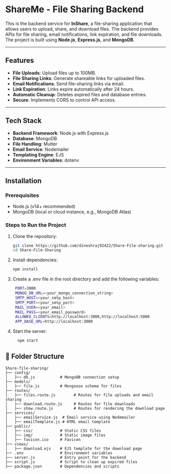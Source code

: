 # ShareMe - File Sharing Backend

This is the backend service for **InShare**, a file-sharing application that allows users to upload, share, and download files. The backend provides APIs for file sharing, email notifications, link expiration, and file downloads. The project is built using **Node.js**, **Express.js**, and **MongoDB**.

---

## Features
- **File Uploads**: Upload files up to 100MB.
- **File Sharing Links**: Generate shareable links for uploaded files.
- **Email Notifications**: Send file-sharing links via email.
- **Link Expiration**: Links expire automatically after 24 hours.
- **Automatic Cleanup**: Deletes expired files and database entries.
- **Secure**: Implements CORS to control API access.

---

## Tech Stack
- **Backend Framework**: Node.js with Express.js
- **Database**: MongoDB
- **File Handling**: Multer
- **Email Service**: Nodemailer
- **Templating Engine**: EJS
- **Environment Variables**: dotenv

---

## Installation

### Prerequisites
- Node.js (v14+ recommended)
- MongoDB (local or cloud instance, e.g., MongoDB Atlas)

### Steps to Run the Project

1. Clone the repository:
   ```bash
   git clone https://github.com/dineshraj92422/Share-File-sharing.git
   cd Share-File-Sharing

2. Install dependencies:
   ```bash
   npm install
   
3. Create a .env file in the root directory and add the following variables:
    ```bash
     PORT=3000
     MONGO_DB_URL=<your_mongo_connection_string>
     SMTP_HOST=<your_smtp_host>
     SMTP_PORT=<your_smtp_port>
     MAIL_USER=<your_email>
     MAIL_PASS=<your_email_password>
     ALLOWED_CLIENTS=http://localhost:3000,http://localhost:5000
     APP_BASE_URL=http://localhost:3000

4. Start the server:
    ```bash
      npm start

## 📁 Folder Structure  

```plaintext
Share-file-sharing/
├── config/
│   ├── db.js           # MongoDB connection setup
├── models/
│   ├── file.js         # Mongoose schema for files
├── routes/
│   ├── files.route.js        # Routes for file uploads and email sharing
│   ├── download.route.js     # Routes for file downloads
│   ├── show.route.js         # Routes for rendering the download page
├── services/
│   ├── emailService.js  # Email service using Nodemailer
│   ├── emailTemplate.js # HTML email template
├── public/
│   ├── css/            # Static CSS files
│   ├── img/            # Static image files
│   ├── favicon.ico     # Favicon
├── views/
│   ├── download.ejs    # EJS template for the download page
├── .env                # Environment variables
├── server.js           # Entry point for the backend
├── script.js           # Script to clean up expired files
├── package.json        # Dependencies and scripts

